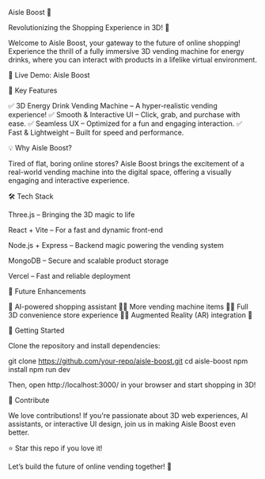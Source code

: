 Aisle Boost 🚀

Revolutionizing the Shopping Experience in 3D! 🛒

Welcome to Aisle Boost, your gateway to the future of online shopping! Experience the thrill of a fully immersive 3D vending machine for energy drinks, where you can interact with products in a lifelike virtual environment.

🔗 Live Demo: Aisle Boost

🎯 Key Features

✅ 3D Energy Drink Vending Machine – A hyper-realistic vending experience!
✅ Smooth & Interactive UI – Click, grab, and purchase with ease.
✅ Seamless UX – Optimized for a fun and engaging interaction.
✅ Fast & Lightweight – Built for speed and performance.

💡 Why Aisle Boost?

Tired of flat, boring online stores? Aisle Boost brings the excitement of a real-world vending machine into the digital space, offering a visually engaging and interactive experience.

🛠️ Tech Stack

Three.js – Bringing the 3D magic to life

React + Vite – For a fast and dynamic front-end

Node.js + Express – Backend magic powering the vending system

MongoDB – Secure and scalable product storage

Vercel – Fast and reliable deployment

🚀 Future Enhancements

🔹 AI-powered shopping assistant 🤖🔹 More vending machine items 🎁🔹 Full 3D convenience store experience 🏪🔹 Augmented Reality (AR) integration 📱

🏁 Getting Started

Clone the repository and install dependencies:

git clone https://github.com/your-repo/aisle-boost.git
cd aisle-boost
npm install
npm run dev

Then, open http://localhost:3000/ in your browser and start shopping in 3D!

🤝 Contribute

We love contributions! If you're passionate about 3D web experiences, AI assistants, or interactive UI design, join us in making Aisle Boost even better.

⭐ Star this repo if you love it!

Let’s build the future of online vending together! 🚀
